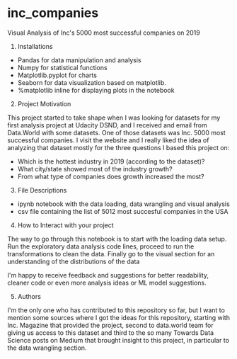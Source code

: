 # inc_companies
Visual Analysis of Inc's 5000 most successful companies on 2019

1. Installations

- Pandas for data manipulation and analysis
- Numpy for statistical functions
- Matplotlib.pyplot for charts
- Seaborn for data visualization based on matplotlib.
- %matplotlib inline for displaying plots in the notebook

2. Project Motivation

This project started to take shape when I was looking for datasets for my first analysis project at Udacity DSND, and I received and email from Data.World with some datasets. One of those datasets was Inc. 5000 most successful companies. I visit the website and I really liked the idea of analyzing that dataset mostly for the three questions I based this project on:

- Which is the hottest industry in 2019 (according to the dataset)?
- What city/state showed most of the industry growth?
- From what type of companies does growth increased the most?

3. File Descriptions

- ipynb notebook with the data loading, data wrangling and visual analysis
- csv file containing the list of 5012 most succesful companies in the USA


4. How to Interact with your project

The way to go through this notebook is to start with the loading data setup. 
Run the exploratory data analysis code lines, proceed to run the transformations to clean the data.
Finally go to the visual section for an understanding of the distributions of the data

I'm happy to receive feedback and suggestions for better readability, cleaner code or even more
analysis ideas or ML model suggestions.

5. Authors

I'm the only one who has contributed to this repository so far, but I want to mention some
sources where I got the ideas for this repository, starting with Inc. Magazine that provided
the project, second to data.world team for giving us access to this dataset and third to the so
many Towards Data Science posts on Medium that brought insight to this project, in particular to the
data wrangling section.
